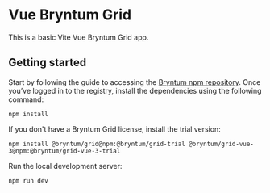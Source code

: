 # Vue Bryntum Grid 

This is a basic Vite Vue Bryntum Grid app.

## Getting started 

 Start by following the guide to accessing the [Bryntum npm repository](https://bryntum.com/products/grid/docs/guide/Grid/npm-repository). Once you’ve logged in to the registry, install the dependencies using the following command:

```shell
npm install
```

If you don't have a Bryntum Grid license, install the trial version:

```shell
npm install @bryntum/grid@npm:@bryntum/grid-trial @bryntum/grid-vue-3@npm:@bryntum/grid-vue-3-trial
```

Run the local development server:

```shell
npm run dev
```